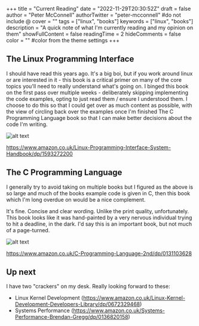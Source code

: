 +++
title = "Current Reading"
date = "2022-11-29T20:30:52Z"
draft = false
author = "Peter McConnell"
authorTwitter = "peter-mcconnell" #do not include @
cover = ""
tags = ["linux", "books"]
keywords = ["linux", "books"]
description = "A quick note of what I'm currently reading and my opinion on them"
showFullContent = false
readingTime = 2
hideComments = false
color = "" #color from the theme settings
+++

The Linux Programming Interface
-------------------------------

I should have read this years ago. It's a big boi, but if you work around linux
or are interested in it - this book is a critical primer on many of the core
topics you'll need to really understand what's going on. I binged this book on
the first pass over multiple weeks - deliberately skipping implementing the
code examples, opting to just read them / ensure I understood them. I choose to
do this so that I could get over as much content as possible, with the view of
circling back over the examples once I'm finished The C Programming Language
book so that I can make better decisions about the code I'm writing.

![alt text](https://s.cdnshm.com/catalog/pt/t/33820519/linux-programming-interface.jpg "Buy it")

https://www.amazon.co.uk/Linux-Programming-Interface-System-Handbook/dp/1593272200


The C Programming Language
--------------------------

I generally try to avoid taking on multiple books but I figured as the above is
so large and much of the books example code is given in C, then this book which
I'm long overdue on would be a nice complement.

It's fine. Concise and clear wording. Unlike the print quality, unfortunately.
This book looks like it was hand-painted by a very nervous individual trying
to hit a deadline, in the dark. I'd say this is an important book, but not much
of a page-turned.

![alt text](https://m.media-amazon.com/images/I/C1bOAdsnZnS._CR504,0,3024,3024_UX256.jpg "Buy it")

https://www.amazon.co.uk/C-Programming-Language-2nd/dp/0131103628


Up next
-------

I have two "crackers" on my desk. Really looking forward to these:

- Linux Kernel Development (https://www.amazon.co.uk/Linux-Kernel-Development-Developers-Library/dp/0672329468)
- Systems Performance (https://www.amazon.co.uk/Systems-Performance-Brendan-Gregg/dp/0136820158)
